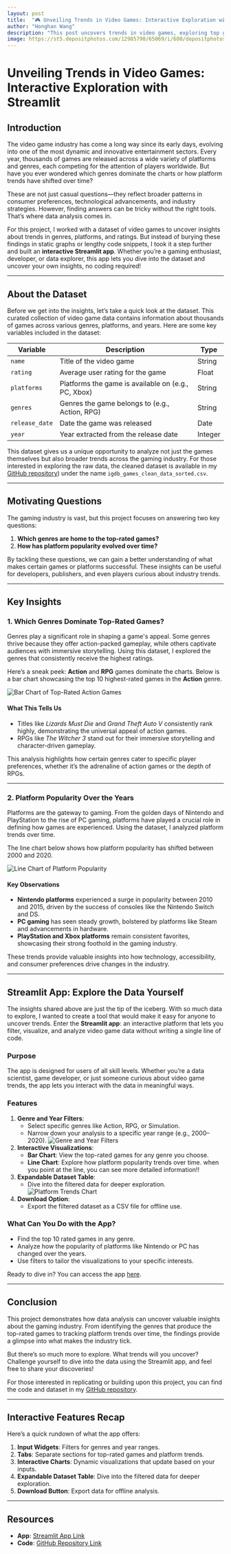 ```yaml
---
layout: post
title:  "🎮 Unveiling Trends in Video Games: Interactive Exploration with Streamlit"
author: "Honghan Wang" 
description: "This post uncovers trends in video games, exploring top genres and platform popularity using data analysis and an interactive Streamlit app. Dive in to discover gaming insights!"
image: https://st5.depositphotos.com/12985790/65069/i/600/depositphotos_650690186-stock-photo-side-view-indian-player-headphones.jpg
---
```


# **Unveiling Trends in Video Games: Interactive Exploration with Streamlit**

## **Introduction**

The video game industry has come a long way since its early days, evolving into one of the most dynamic and innovative entertainment sectors. Every year, thousands of games are released across a wide variety of platforms and genres, each competing for the attention of players worldwide. But have you ever wondered which genres dominate the charts or how platform trends have shifted over time?

These are not just casual questions—they reflect broader patterns in consumer preferences, technological advancements, and industry strategies. However, finding answers can be tricky without the right tools. That’s where data analysis comes in.

For this project, I worked with a dataset of video games to uncover insights about trends in genres, platforms, and ratings. But instead of burying these findings in static graphs or lengthy code snippets, I took it a step further and built an **interactive Streamlit app**. Whether you’re a gaming enthusiast, developer, or data explorer, this app lets you dive into the dataset and uncover your own insights, no coding required!

---

## **About the Dataset**

Before we get into the insights, let’s take a quick look at the dataset. This curated collection of video game data contains information about thousands of games across various genres, platforms, and years. Here are some key variables included in the dataset:

| **Variable**       | **Description**                                      | **Type**       |
|---------------------|------------------------------------------------------|----------------|
| `name`             | Title of the video game                              | String         |
| `rating`           | Average user rating for the game                     | Float          |
| `platforms`        | Platforms the game is available on (e.g., PC, Xbox)  | String         |
| `genres`           | Genres the game belongs to (e.g., Action, RPG)       | String         |
| `release_date`     | Date the game was released                           | Date           |
| `year`             | Year extracted from the release date                | Integer        |

This dataset gives us a unique opportunity to analyze not just the games themselves but also broader trends across the gaming industry. For those interested in exploring the raw data, the cleaned dataset is available in my [GitHub repository](https://github.com/LucasW-BYU/Post-2-Video-Rating.git)) under the name `igdb_games_clean_data_sorted.csv`.

---

## **Motivating Questions**

The gaming industry is vast, but this project focuses on answering two key questions:
1. **Which genres are home to the top-rated games?**  
2. **How has platform popularity evolved over time?**

By tackling these questions, we can gain a better understanding of what makes certain games or platforms successful. These insights can be useful for developers, publishers, and even players curious about industry trends.

---

## **Key Insights**

### **1. Which Genres Dominate Top-Rated Games?**

Genres play a significant role in shaping a game's appeal. Some genres thrive because they offer action-packed gameplay, while others captivate audiences with immersive storytelling. Using this dataset, I explored the genres that consistently receive the highest ratings.

Here’s a sneak peek: **Action** and **RPG** games dominate the charts. Below is a bar chart showcasing the top 10 highest-rated games in the **Action** genre.

![Bar Chart of Top-Rated Action Games]({{site.url}}{{site.baseurl}}/assets/images/newplot%20(3).png)

#### **What This Tells Us**
- Titles like *Lizards Must Die* and *Grand Theft Auto V* consistently rank highly, demonstrating the universal appeal of action games.
- RPGs like *The Witcher 3* stand out for their immersive storytelling and character-driven gameplay.

This analysis highlights how certain genres cater to specific player preferences, whether it’s the adrenaline of action games or the depth of RPGs.

---

### **2. Platform Popularity Over the Years**

Platforms are the gateway to gaming. From the golden days of Nintendo and PlayStation to the rise of PC gaming, platforms have played a crucial role in defining how games are experienced. Using the dataset, I analyzed platform trends over time.

The line chart below shows how platform popularity has shifted between 2000 and 2020.

![Line Chart of Platform Popularity]({{site.url}}{{site.baseurl}}/assets/images/newplot%20(4).png)

#### **Key Observations**
- **Nintendo platforms** experienced a surge in popularity between 2010 and 2015, driven by the success of consoles like the Nintendo Switch and DS.
- **PC gaming** has seen steady growth, bolstered by platforms like Steam and advancements in hardware.
- **PlayStation and Xbox platforms** remain consistent favorites, showcasing their strong foothold in the gaming industry.

These trends provide valuable insights into how technology, accessibility, and consumer preferences drive changes in the industry.

---

## **Streamlit App: Explore the Data Yourself**

The insights shared above are just the tip of the iceberg. With so much data to explore, I wanted to create a tool that would make it easy for anyone to uncover trends. Enter the **Streamlit app**: an interactive platform that lets you filter, visualize, and analyze video game data without writing a single line of code.

### **Purpose**
The app is designed for users of all skill levels. Whether you’re a data scientist, game developer, or just someone curious about video game trends, the app lets you interact with the data in meaningful ways.

### **Features**
1. **Genre and Year Filters**:
   - Select specific genres like Action, RPG, or Simulation.
   - Narrow down your analysis to a specific year range (e.g., 2000–2020).
![Genre and Year Filters]({{site.url}}{{site.baseurl}}/assets/images/%E5%B1%8F%E5%B9%95%E6%88%AA%E5%9B%BE(294).png)
2. **Interactive Visualizations**:
   - **Bar Chart**: View the top-rated games for any genre you choose.
   - **Line Chart**: Explore how platform popularity trends over time. when you point at the line, you can see more detailed information!!
3. **Expandable Dataset Table**: 
   - Dive into the filtered data for deeper exploration.
![Platform Trends Chart]({{site.url}}{{site.baseurl}}/assets/images/%E5%B1%8F%E5%B9%95%E6%88%AA%E5%9B%BE(297).png)
4. **Download Option**:
   - Export the filtered dataset as a CSV file for offline use.

### **What Can You Do with the App?**
- Find the top 10 rated games in any genre.
- Analyze how the popularity of platforms like Nintendo or PC has changed over the years.
- Use filters to tailor the visualizations to your specific interests.

Ready to dive in? You can access the app [here](https://new-video-game-app-app-3pvt7xamzfk2zhh9oyznnx.streamlit.app/).

---

## **Conclusion**

This project demonstrates how data analysis can uncover valuable insights about the gaming industry. From identifying the genres that produce the top-rated games to tracking platform trends over time, the findings provide a glimpse into what makes the industry tick.

But there’s so much more to explore. What trends will you uncover? Challenge yourself to dive into the data using the Streamlit app, and feel free to share your discoveries!

For those interested in replicating or building upon this project, you can find the code and dataset in my [GitHub repository](https://github.com/LucasW-BYU/new-video-game-streamlit-app.git).

---

## **Interactive Features Recap**

Here’s a quick rundown of what the app offers:
1. **Input Widgets**: Filters for genres and year ranges.
2. **Tabs**: Separate sections for top-rated games and platform trends.
3. **Interactive Charts**: Dynamic visualizations that update based on your inputs.
4. **Expandable Dataset Table**: Dive into the filtered data for deeper exploration.
5. **Download Button**: Export data for offline analysis.

---

## **Resources**
- **App**: [Streamlit App Link](https://new-video-game-app-app-3pvt7xamzfk2zhh9oyznnx.streamlit.app/)
- **Code**: [GitHub Repository Link](#)
